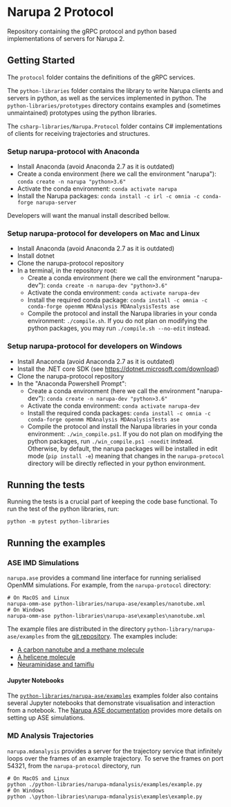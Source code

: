 # Narupa 2 Protocol

Repository containing the gRPC protocol and python based implementations 
of servers for Narupa 2. 

## Getting Started

The `protocol` folder contains the definitions of the gRPC services. 

The `python-libraries` folder contains the library to write Narupa clients and
servers in python, as well as the services implemented in python. The
`python-libraries/prototypes` directory contains examples and (sometimes
unmaintained) prototypes using the python libraries.

The `csharp-libraries/Narupa.Protocol` folder contains C# implementations of clients for receiving trajectories and structures.

### Setup narupa-protocol with Anaconda

* Install Anaconda (avoid Anaconda 2.7 as it is outdated)
* Create a conda environment (here we call the environment "narupa"): `conda create -n narupa "python>3.6"`
* Activate the conda environment: `conda activate narupa`
* Install the Narupa packages: `conda install -c irl -c omnia -c conda-forge narupa-server`

Developers will want the manual install described bellow.

### Setup narupa-protocol for developers on Mac and Linux

* Install Anaconda (avoid Anaconda 2.7 as it is outdated)
* Install dotnet
* Clone the narupa-protocol repository
* In a terminal, in the repository root:
    * Create a conda environment (here we call the environment "narupa-dev"): `conda create -n narupa-dev "python>3.6"`
    * Activate the conda environment: `conda activate narupa-dev`
    * Install the required conda package: `conda install -c omnia -c conda-forge openmm MDAnalysis MDAnalysisTests ase`
    * Compile the protocol and install the Narupa libraries in your conda environment: `./compile.sh`.  If you do not plan on modifying the python packages, you may run `./compile.sh --no-edit` instead.

### Setup narupa-protocol for developers on Windows

* Install Anaconda (avoid Anaconda 2.7 as it is outdated)
* Install the .NET core SDK (see <https://dotnet.microsoft.com/download>)
* Clone the narupa-protocol repository
* In the "Anaconda Powershell Prompt":
    * Create a conda environment (here we call the environment "narupa-dev"): `conda create -n narupa-dev "python>3.6"`
    * Activate the conda environment: `conda activate narupa-dev`
    * Install the required conda packages: `conda install -c omnia -c conda-forge openmm MDAnalysis MDAnalysisTests ase`
    * Compile the protocol and install the Narupa libraries in your conda environment: `./win_compile.ps1`.  If you do not plan on modifying the python packages, run `./win_compile.ps1 -noedit` instead. Otherwise, by default, the narupa packages will be installed in edit mode (`pip install -e`) meaning that changes in the `narupa-protocol` directory will be directly reflected in your python environment.

## Running the tests

Running the tests is a crucial part of keeping the code base functional. To run the test of the python libraries, run:

    python -m pytest python-libraries

## Running the examples

### ASE IMD Simulations 

`narupa.ase` provides a command line interface for running serialised OpenMM simulations. For example, from the `narupa-protocol` directory:
    
    # On MacOS and Linux
    narupa-omm-ase python-libraries/narupa-ase/examples/nanotube.xml 
    # On Windows
    narupa-omm-ase python-libraries\narupa-ase\examples\nanotube.xml 

The example files are distributed in the directory
`python-library/narupa-ase/examples` from the [git repository](https://gitlab.com/intangiblerealities/narupa-protocol/tree/master/python-libraries/narupa-ase/examples).
The examples include:

* [A carbon nanotube and a methane molecule](https://gitlab.com/intangiblerealities/narupa-protocol/raw/master/python-libraries/narupa-ase/examples/nanotube.xml)
* [A helicene molecule](https://gitlab.com/intangiblerealities/narupa-protocol/raw/master/python-libraries/narupa-ase/examples/helicene.xml)
* [Neuraminidase and tamiflu](https://gitlab.com/intangiblerealities/narupa-protocol/raw/master/python-libraries/narupa-ase/examples/neuraminidase.xml)

#### Jupyter Notebooks 

The [`python-libraries/narupa-ase/examples`](https://gitlab.com/intangiblerealities/narupa-protocol/tree/master/python-libraries/narupa-ase/examples) examples folder also contains several
Jupyter notebooks that demonstrate visualisation and interaction from a notebook.
The [Narupa ASE documentation](python-libraries/narupa-ase/README.md) provides more details on setting up ASE simulations.

### MD Analysis Trajectories

`narupa.mdanalysis` provides a server for the trajectory service that infinitely loops over the frames of an example
trajectory. To serve the frames on port 54321, from the `narupa-protocol` directory, run

    # On MacOS and Linux
    python ./python-libraries/narupa-mdanalysis/examples/example.py
    # On Windows
    python .\python-libraries\narupa-mdanalysis\examples\example.py
